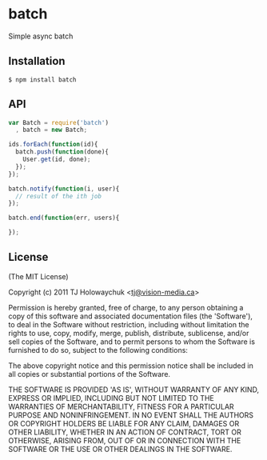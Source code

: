 
# batch

  Simple async batch

## Installation

```
$ npm install batch
```

## API

```js
var Batch = require('batch')
  , batch = new Batch;

ids.forEach(function(id){
  batch.push(function(done){
    User.get(id, done);
  });
});

batch.notify(function(i, user){
  // result of the ith job
});

batch.end(function(err, users){

});
```

## License

(The MIT License)

Copyright (c) 2011 TJ Holowaychuk &lt;tj@vision-media.ca&gt;

Permission is hereby granted, free of charge, to any person obtaining
a copy of this software and associated documentation files (the
'Software'), to deal in the Software without restriction, including
without limitation the rights to use, copy, modify, merge, publish,
distribute, sublicense, and/or sell copies of the Software, and to
permit persons to whom the Software is furnished to do so, subject to
the following conditions:

The above copyright notice and this permission notice shall be
included in all copies or substantial portions of the Software.

THE SOFTWARE IS PROVIDED 'AS IS', WITHOUT WARRANTY OF ANY KIND,
EXPRESS OR IMPLIED, INCLUDING BUT NOT LIMITED TO THE WARRANTIES OF
MERCHANTABILITY, FITNESS FOR A PARTICULAR PURPOSE AND NONINFRINGEMENT.
IN NO EVENT SHALL THE AUTHORS OR COPYRIGHT HOLDERS BE LIABLE FOR ANY
CLAIM, DAMAGES OR OTHER LIABILITY, WHETHER IN AN ACTION OF CONTRACT,
TORT OR OTHERWISE, ARISING FROM, OUT OF OR IN CONNECTION WITH THE
SOFTWARE OR THE USE OR OTHER DEALINGS IN THE SOFTWARE.